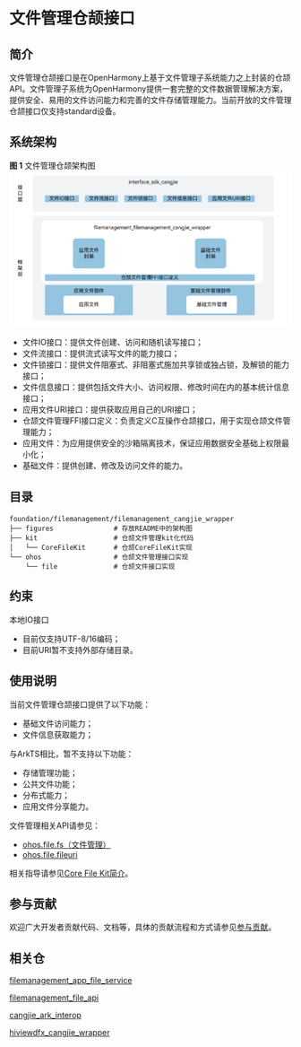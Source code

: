 # 文件管理仓颉接口

## 简介

文件管理仓颉接口是在OpenHarmony上基于文件管理子系统能力之上封装的仓颉API。文件管理子系统为OpenHarmony提供一套完整的文件数据管理解决方案，提供安全、易用的文件访问能力和完善的文件存储管理能力。当前开放的文件管理仓颉接口仅支持standard设备。

## 系统架构

**图 1**  文件管理仓颉架构图
![文件管理仓颉架构图](figures/filemanagement_cangjie_wrapper_architecture_zh.png)

- 文件IO接口：提供文件创建、访问和随机读写接口；
- 文件流接口：提供流式读写文件的能力接口；
- 文件锁接口：提供文件阻塞式、非阻塞式施加共享锁或独占锁，及解锁的能力接口；
- 文件信息接口：提供包括文件大小、访问权限、修改时间在内的基本统计信息接口；
- 应用文件URI接口：提供获取应用自己的URI接口；
- 仓颉文件管理FFI接口定义：负责定义C互操作仓颉接口，用于实现仓颉文件管理能力；
- 应用文件：为应用提供安全的沙箱隔离技术，保证应用数据安全基础上权限最小化；
- 基础文件：提供创建、修改及访问文件的能力。

## 目录

```
foundation/filemanagement/filemanagement_cangjie_wrapper
├── figures               # 存放README中的架构图
├── kit                   # 仓颉文件管理kit化代码
│   └── CoreFileKit       # 仓颉CoreFileKit实现
└── ohos                  # 仓颉文件管理接口实现
    └── file              # 仓颉文件接口实现
```

## 约束

本地IO接口

-   目前仅支持UTF-8/16编码；
-   目前URI暂不支持外部存储目录。

## 使用说明

当前文件管理仓颉接口提供了以下功能：

- 基础文件访问能力；
- 文件信息获取能力；

与ArkTS相比，暂不支持以下功能：

- 存储管理功能；
- 公共文件功能；
- 分布式能力；
- 应用文件分享能力。

文件管理相关API请参见：

-   [ohos.file.fs（文件管理）](https://gitcode.com/openharmony-sig/arkcompiler_cangjie_ark_interop/blob/master/doc/API_Reference/source_zh_cn/apis/CoreFileKit/cj-apis-file_fs.md)
-   [ohos.file.fileuri](https://gitcode.com/openharmony-sig/arkcompiler_cangjie_ark_interop/blob/master/doc/API_Reference/source_zh_cn/apis/CoreFileKit/cj-apis-file_fileuri.md)

相关指导请参见[Core File Kit简介](https://gitcode.com/openharmony-sig/arkcompiler_cangjie_ark_interop/blob/master/doc/Dev_Guide/source_zh_cn/file-management/cj-core-file-kit-intro.md)。

## 参与贡献

欢迎广大开发者贡献代码、文档等，具体的贡献流程和方式请参见[参与贡献](https://gitcode.com/openharmony/docs/blob/master/zh-cn/contribute/%E5%8F%82%E4%B8%8E%E8%B4%A1%E7%8C%AE.md)。

## 相关仓

[filemanagement_app_file_service](https://gitee.com/openharmony/filemanagement_app_file_service/blob/master/README_ZH.md)

[filemanagement_file_api](https://gitee.com/openharmony/filemanagement_file_api/blob/master/README_zh.md)

[cangjie_ark_interop](https://gitcode.com/openharmony-sig/arkcompiler_cangjie_ark_interop/blob/master/README_zh.md)

[hiviewdfx_cangjie_wrapper](https://gitcode.com/openharmony-sig/hiviewdfx_hiviewdfx_cangjie_wrapper/blob/master/README_zh.md)
